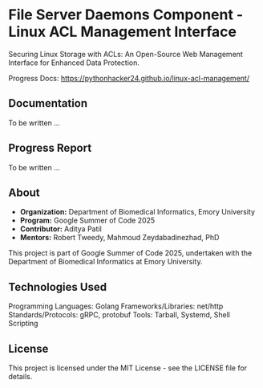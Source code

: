 # File Server Daemons Component - Linux ACL Management Interface  

Securing Linux Storage with ACLs: An Open-Source Web Management Interface for Enhanced Data Protection.

Progress Docs: https://pythonhacker24.github.io/linux-acl-management/

## Documentation

To be written ...

## Progress Report

To be written ...

## About

- **Organization:** Department of Biomedical Informatics, Emory University
- **Program:** Google Summer of Code 2025
- **Contributor:** Aditya Patil
- **Mentors:** Robert Tweedy, Mahmoud Zeydabadinezhad, PhD

This project is part of Google Summer of Code 2025, undertaken with the Department of Biomedical Informatics at Emory University.

## Technologies Used

Programming Languages: Golang
Frameworks/Libraries: net/http
Standards/Protocols: gRPC, protobuf
Tools: Tarball, Systemd, Shell Scripting

## License

This project is licensed under the MIT License - see the LICENSE file for details.
